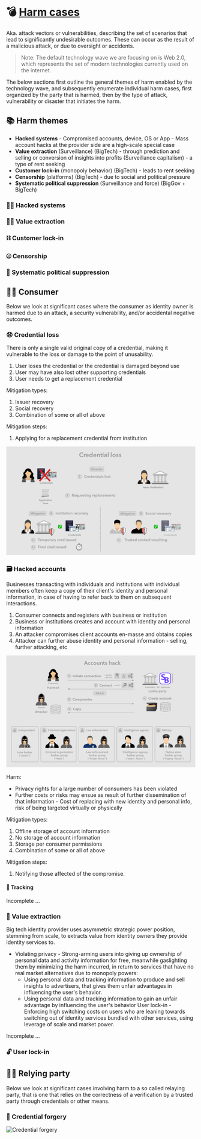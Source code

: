 # 💣 [Harm cases](../../meta/README.md#harm-cases)

Aka. attack vectors or vulnerabilities, describing the set of scenarios that lead to significantly undesirable outcomes. These can occur as the result of a malicious attack, or due to oversight or accidents.

>Note: The default technology wave we are focusing on is Web 2.0, which represents the set of modern technologies currently used on the internet.

The below sections first outline the general themes of harm enabled by the technology wave, and subsequently enumerate individual harm cases, first organized by the party that is harmed, then by the type of attack, vulnerability or disaster that initiates the harm.

## 📚 Harm themes

- **Hacked systems** - Compromised accounts, device, OS or App - Mass account hacks at the provider side are a high-scale special case
- **Value extraction** (Surveillance) (BigTech) - through prediction and selling or conversion of insights into profits (Surveillance capitalism) - a type of rent seeking
- **Customer lock-in** (monopoly behavior) (BigTech) - leads to rent seeking
- **Censorship** (platforms) (BigTech) - due to social and political pressure
- **Systematic political suppression** (Surveillance and force) (BigGov + BigTech)

### 👨‍💻 Hacked systems

### 🧛‍♂️ Value extraction

### ⛓ Customer lock-in

### 🤐 Censorship

### 🏴 Systematic political suppression

## 👩🏻 Consumer

Below we look at significant cases where the consumer as identity owner is harmed due to an attack, a security vulnerability, and/or accidental negative outcomes.

### 😧 Credential loss

There is only a single valid original copy of a credential, making it vulnerable to the loss or damage to the point of unusability.

1. User loses the credential or the credential is damaged beyond use
2. User may have also lost other supporting credentials
3. User needs to get a replacement credential

Mitigation types:

1. Issuer recovery
2. Social recovery
3. Combination of some or all of above

Mitigation steps:

1. Applying for a replacement credential from institution

![Credential loss][credential-loss]

[credential-loss]: images/credential-loss.png

### 🗃 Hacked accounts

Businesses transacting with individuals and institutions with individual members often keep a copy of their client's identity and personal information, in case of having to refer back to them on subsequent interactions.

1. Consumer connects and registers with business or institution
2. Business or institutions creates and account with identity and personal information
3. An attacker compromises client accounts en-masse and obtains copies
4. Attacker can further abuse identity and personal information - selling, further attacking, etc

![Accounts hacked][accounts-hack]

[accounts-hack]: images/accounts-hack.png

Harm:

- Privacy rights for a large number of consumers has been violated
- Further costs or risks may ensue as result of further dissemination of that information - Cost of replacing with new identity and personal info, risk of being targeted virtually or physically

Mitigation types:

1. Offline storage of account information
2. No storage of account information
3. Storage per consumer permissions
4. Combination of some or all of above

Mitigation steps:

1. Notifying those affected of the compromise.

#### 👣 Tracking

Incomplete ...

### 🧛 Value extraction

Big tech identity provider uses asymmetric strategic power position, stemming from scale, to extracts value from identity owners they provide identity services to.

- Violating privacy - Strong-arming users into giving up ownership of personal data and activity information for free, meanwhile gaslighting them by minimizing the harm incurred, in return to services that have no real market alternatives due to monopoly powers:
  - Using personal data and tracking information to produce and sell insights to advertisers, that gives them unfair advantages in influencing the user's behavior.
  - Using personal data and tracking information to gain an unfair advantage by influencing the user's behavior
User lock-in - Enforcing high switching costs on users who are leaning towards switching out of identity services bundled with other services, using leverage of scale and market power.

Incomplete ...

### 🔓 User lock-in

## 🧑‍💼 Relying party

Below we look at significant cases involving harm to a so called relaying party, that is one that relies on the correctness of a verification by a trusted party through credentials or other means.

### 🥸 Credential forgery

![Credential forgery][credential-forgery]

[credential-forgery]: images/credential-forgery.png
